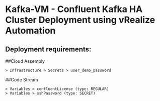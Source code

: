 # Kafka-VM - Confluent Kafka HA Cluster Deployment using vRealize Automation

## **Deployment requirements:**

##Cloud Assembly
```
> Infrastructure > Secrets > user_demo_password
```

##Code Stream 
```
> Variables > confluentLicense (type: REGULAR)
> Variables > sshPassword (type: SECRET)
```
